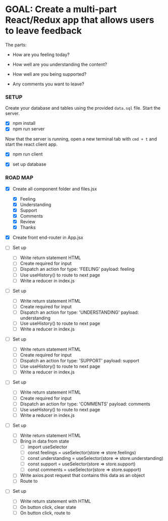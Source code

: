# GOAL: Create a multi-part React/Redux app that allows users to leave feedback
The parts:
- How are you feeling today?
<!-- ![feeling](wireframes/feeling.png) -->
- How well are you understanding the content?
<!-- ![understanding](wireframes/understanding.png) -->
- How well are you being supported?
<!-- ![support](wireframes/supported.png) -->
- Any comments you want to leave?
<!-- ![comments](wireframes/comments.png) -->

### SETUP
Create your database and tables using the provided `data.sql` file. Start the server.

- [x] npm install
- [x] npm run server

Now that the server is running, open a new terminal tab with `cmd + t` and start the react client app.

- [x] npm run client

- [x] set up database

### ROAD MAP

- [x] Create all component folder and files.jsx
    - [x] Feeling
    - [x] Understanding
    - [x] Support
    - [x] Comments
    - [x] Review
    - [x] Thanks

- [x] Create front end-router in App.jsx

- [ ] Set up <Feeling />
    - [ ] Write return statement HTML
    - [ ] Create required for input
    - [ ] Dispatch an action for type: 'FEELING' payload: feeling
    - [ ] Use useHistory() to route to next page
    - [ ] Write a reducer in index.js

- [ ] Set up <Understanding />
    - [ ] Write return statement HTML
    - [ ] Create required for input
    - [ ] Dispatch an action for type: 'UNDERSTANDING' payload: understanding
    - [ ] Use useHistory() to route to next page
    - [ ] Write a reducer in index.js

- [ ] Set up <Support />
    - [ ] Write return statement HTML
    - [ ] Create required for input
    - [ ] Dispatch an action for type: 'SUPPORT' payload: support
    - [ ] Use useHistory() to route to next page
    - [ ] Write a reducer in index.js

- [ ] Set up <Comments />
    - [ ] Write return statement HTML
    - [ ] Create required for input
    - [ ] Dispatch an action for type: 'COMMENTS' payload: comments
    - [ ] Use useHistory() to route to next page
    - [ ] Write a reducer in index.js

- [ ] Set up <Review />
    - [ ] Write return statement HTML
    - [ ] Bring in data from state
        - [ ] import useSelector
        - [ ] const feelings = useSelector(store => store.feelings)
        - [ ] const understanding = useSelector(store => store.understanding)
        - [ ] const support = useSelector(store => store.support)
        - [ ] const comments = useSelector(store => store.support)
    - [ ] Write axios.post request that contains this data as an object
    - [ ] Route to <Thanks />

- [ ] Set up <Thanks />
    - [ ] Write return statement with HTML
    - [ ] On button click, clear state
    - [ ] On button click, route to <Feeling />
